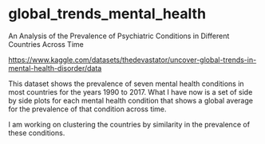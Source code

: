 # global_trends_mental_health
An Analysis of the Prevalence of Psychiatric Conditions in Different Countries Across Time

https://www.kaggle.com/datasets/thedevastator/uncover-global-trends-in-mental-health-disorder/data

This dataset shows the prevalence of seven mental health conditions in most countries for the years 1990 to 2017.
What I have now is a set of side by side plots for each mental health condition that shows a global average for the prevalence of that condition across time.

I am working on clustering the countries by similarity in the prevalence of these conditions.
